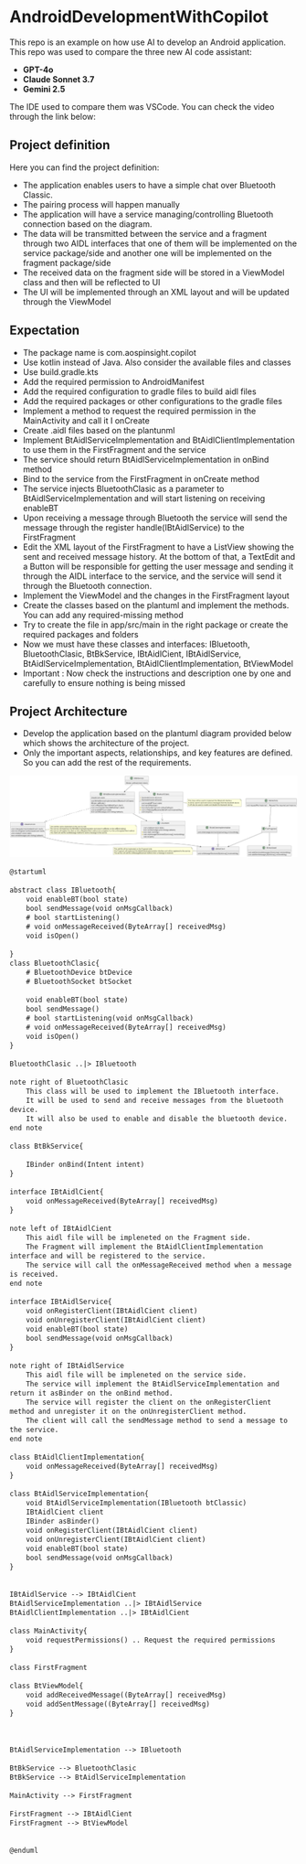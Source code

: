 # AndroidDevelopmentWithCopilot
This repo is an example on how use AI to develop an Android application.
This repo was used to compare the three new AI code assistant:
- **GPT-4o**
- **Claude Sonnet 3.7**
- **Gemini 2.5**

The IDE used to compare them was VSCode. You can check the video through the link below:
 

## Project definition

Here you can find the project definition:


- The application enables users to have a simple chat over Bluetooth Classic.
- The pairing process will happen manually
- The application will have a service managing/controlling Bluetooth connection based on the diagram.
- The data will be transmitted between the service and a fragment through two AIDL interfaces that one of them will be implemented on the service package/side and another one will be implemented on the fragment package/side
- The received data on the fragment side will be stored in a ViewModel class and then will be reflected to UI
- The UI will be implemented through an XML layout and will be updated through the ViewModel


## Expectation

- The package name is com.aospinsight.copilot
- Use kotlin instead of Java. Also  consider the available files and classes
- Use build.gradle.kts
- Add the required permission to AndroidManifest
- Add the required configuration to gradle files to build aidl files
- Add the required packages or other configurations to the gradle files
- Implement a method to request the required permission in the MainActivity and call it I onCreate
- Create .aidl files based on the plantunml
- Implement BtAidlServiceImplementation and BtAidlClientImplementation to use them in the FirstFragment and the service
- The service should return BtAidlServiceImplementation  in onBind method
- Bind to the service from the FirstFragment in onCreate method
- The service injects BluetoothClasic as a parameter to BtAidlServiceImplementation and will start listening on receiving enableBT
- Upon receiving a message through Bluetooth the service will send the message through the register handle(IBtAidlService) to the FirstFragment
- Edit the XML layout of the FirstFragment to have a ListView showing the sent and received message history. At the bottom of that, a TextEdit and a Button will be responsible for getting the user message and sending it through the AIDL interface to the service, and the service will send it through the Bluetooth connection.
- Implement the ViewModel and the changes in the FirstFragment layout
- Create the classes based on the plantuml and implement the methods. You can add any required-missing method
- Try to create the file in app/src/main in the right package or create the required packages and folders
- Now we must have these classes and interfaces:
	IBluetooth, BluetoothClasic, BtBkService, IBtAidlCient, IBtAidlService, BtAidlServiceImplementation, BtAidlClientImplementation, BtViewModel
- Important : Now check the instructions and description one by one and carefully to ensure nothing is being missed


## Project Architecture

- Develop the application based on the plantuml diagram provided below which shows the architecture of the project. 
- Only the important aspects, relationships, and key features are defined. So you can add the rest of the requirements.

![The project architecture](project_architecture.png)


```
@startuml

abstract class IBluetooth{
    void enableBT(bool state)
    bool sendMessage(void onMsgCallback)
    # bool startListening()
    # void onMessageReceived(ByteArray[] receivedMsg)
    void isOpen()

}
class BluetoothClasic{
    # BluetoothDevice btDevice
    # BluetoothSocket btSocket

    void enableBT(bool state)
    bool sendMessage()
    # bool startListening(void onMsgCallback)
    # void onMessageReceived(ByteArray[] receivedMsg)
    void isOpen()
}

BluetoothClasic ..|> IBluetooth

note right of BluetoothClasic
    This class will be used to implement the IBluetooth interface.
    It will be used to send and receive messages from the bluetooth device.
    It will also be used to enable and disable the bluetooth device.
end note

class BtBkService{

    IBinder onBind(Intent intent)
}

interface IBtAidlCient{
    void onMessageReceived(ByteArray[] receivedMsg)
}

note left of IBtAidlCient
    This aidl file will be impleneted on the Fragment side.
    The Fragment will implement the BtAidlClientImplementation interface and will be registered to the service.
    The service will call the onMessageReceived method when a message is received.
end note

interface IBtAidlService{
    void onRegisterClient(IBtAidlCient client)
    void onUnregisterClient(IBtAidlCient client)
    void enableBT(bool state)
    bool sendMessage(void onMsgCallback)
}

note right of IBtAidlService
    This aidl file will be impleneted on the service side.
    The service will implement the BtAidlServiceImplementation and return it asBinder on the onBind method.
    The service will register the client on the onRegisterClient method and unregister it on the onUnregisterClient method.
    The client will call the sendMessage method to send a message to the service.    
end note

class BtAidlClientImplementation{
    void onMessageReceived(ByteArray[] receivedMsg)
}

class BtAidlServiceImplementation{
    void BtAidlServiceImplementation(IBluetooth btClassic)
    IBtAidlCient client
    IBinder asBinder()
    void onRegisterClient(IBtAidlCient client)
    void onUnregisterClient(IBtAidlCient client)
    void enableBT(bool state)
    bool sendMessage(void onMsgCallback)
}


IBtAidlService --> IBtAidlCient
BtAidlServiceImplementation ..|> IBtAidlService
BtAidlClientImplementation ..|> IBtAidlCient

class MainActivity{
    void requestPermissions() .. Request the required permissions
}

class FirstFragment 

class BtViewModel{
    void addReceivedMessage((ByteArray[] receivedMsg)
    void addSentMessage((ByteArray[] receivedMsg)
}



BtAidlServiceImplementation --> IBluetooth

BtBkService --> BluetoothClasic
BtBkService --> BtAidlServiceImplementation

MainActivity --> FirstFragment

FirstFragment --> IBtAidlCient
FirstFragment --> BtViewModel


@enduml
```